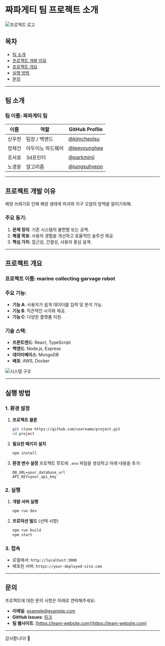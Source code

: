 # 짜파게티 팀 프로젝트 소개
 
![프로젝트 로고](https://via.placeholder.com/200)

## 목차
- [팀 소개](#팀-소개)
- [프로젝트 개발 이유](#프로젝트-개발-이유)
- [프로젝트 개요](#프로젝트-개요)
- [실행 방법](#실행-방법)
- [문의](#문의)

---

## 팀 소개

### 팀 이름: 짜파게티 팀

| 이름          | 역할           | GitHub Profile                                   |
|---------------|----------------|-------------------------------------------------|
| 신우찬       | 팀장 / 백엔드  | [@kimcheolsu](https://github.com/kimcheolsu)   |
| 정채건       | 아두이노 하드웨어     | [@leeyounghee](https://github.com/leeyounghee) |
| 조서호       | 3d프린터       | [@parkminji](https://github.com/parkminji)     |
| 노경윤       | 알고리즘  | [@jungsuhyeon](https://github.com/jungsuhyeon) |

---

## 프로젝트 개발 이유

해양 쓰레기로 인해 해양 생태계 파괴와 지구 오염의 방책을 알리기위해. 

### 주요 동기:
1. **문제 정의**: 기존 시스템의 불편함 또는 공백.
2. **해결 목표**: 사용자 경험을 개선하고 효율적인 솔루션 제공.
3. **핵심 가치**: 접근성, 간결성, 사용자 중심 설계.

---

## 프로젝트 개요

### 프로젝트 이름: **marine collecting garvage robot**

### 주요 기능:
- **기능 A**: 사용자가 쉽게 데이터를 입력 및 분석 가능.
- **기능 B**: 직관적인 시각화 제공.
- **기능 C**: 다양한 플랫폼 지원.

### 기술 스택:
- **프론트엔드**: React, TypeScript
- **백엔드**: Node.js, Express
- **데이터베이스**: MongoDB
- **배포**: AWS, Docker

![시스템 구조](https://via.placeholder.com/800x400)

---

## 실행 방법

### 1. 환경 설정
1. **프로젝트 클론**
   ```bash
   git clone https://github.com/username/project.git
   cd project
   ```

2. **필요한 패키지 설치**
   ```bash
   npm install
   ```

3. **환경 변수 설정**
   프로젝트 루트에 `.env` 파일을 생성하고 아래 내용을 추가:
   ```env
   DB_URL=your_database_url
   API_KEY=your_api_key
   ```

### 2. 실행
1. **개발 서버 실행**
   ```bash
   npm run dev
   ```

2. **프로덕션 빌드** (선택 사항)
   ```bash
   npm run build
   npm start
   ```

### 3. 접속
   - 로컬에서: `http://localhost:3000`
   - 배포된 서버: `https://your-deployed-site.com`

---

## 문의

프로젝트에 대한 문의 사항은 아래로 연락해주세요:

- **이메일**: example@example.com
- **GitHub Issues**: [링크](https://github.com/username/project/issues)
- **팀 웹사이트**: [https://team-website.com](https://team-website.com)

---

감사합니다! 🙌
